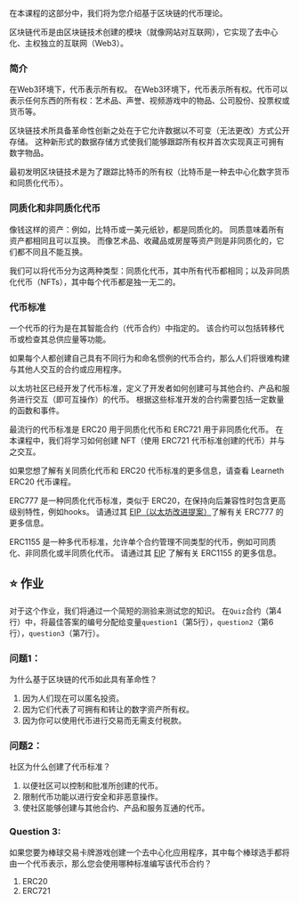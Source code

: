 在本课程的这部分中，我们将为您介绍基于区块链的代币理论。

区块链代币是由区块链技术创建的模块（就像网站对互联网），它实现了去中心化、主权独立的互联网（Web3）。

### 简介

在Web3环境下，代币表示所有权。 在Web3环境下，代币表示所有权。代币可以表示任何东西的所有权：艺术品、声誉、视频游戏中的物品、公司股份、投票权或货币等。

区块链技术所具备革命性创新之处在于它允许数据以不可变（无法更改）方式公开存储。
这种新形式的数据存储方式使我们能够跟踪所有权并首次实现真正可拥有数字物品。

最初发明区块链技术是为了跟踪比特币的所有权（比特币是一种去中心化数字货币和同质化代币）。

### 同质化和非同质化代币

像钱这样的资产：例如，比特币或一美元纸钞，都是同质化的。 同质意味着所有资产都相同且可以互换。 而像艺术品、收藏品或房屋等资产则是非同质化的，它们都不同且不能互换。

我们可以将代币分为这两种类型：同质化代币，其中所有代币都相同；以及非同质化代币（NFTs），其中每个代币都是独一无二的。

### 代币标准

一个代币的行为是在其智能合约（代币合约）中指定的。 该合约可以包括转移代币或检查其总供应量等功能。

如果每个人都创建自己具有不同行为和命名惯例的代币合约，那么人们将很难构建与其他人交互的合约或应用程序。

以太坊社区已经开发了代币标准，定义了开发者如何创建可与其他合约、产品和服务进行交互（即可互操作）的代币。 根据这些标准开发的合约需要包括一定数量的函数和事件。

最流行的代币标准是 ERC20 用于同质化代币和 ERC721 用于非同质化代币。 在本课程中，我们将学习如何创建 NFT（使用 ERC721 代币标准创建的代币）并与之交互。

如果您想了解有关同质化代币和 ERC20 代币标准的更多信息，请查看 Learneth ERC20 代币课程。

ERC777 是一种同质化代币标准，类似于 ERC20，在保持向后兼容性时包含更高级别特性，例如hooks。 请通过其 <a href="https://eips.ethereum.org/EIPS/eip-777" target="_blank">EIP（以太坊改进提案）</a>了解有关 ERC777 的更多信息。

ERC1155 是一种多代币标准，允许单个合约管理不同类型的代币，例如可同质化、非同质化或半同质化代币。
请通过其 <a href="https://eips.ethereum.org/EIPS/eip-1155" target="_blank">EIP</a> 了解有关 ERC1155 的更多信息。

## ⭐️ 作业

对于这个作业，我们将通过一个简短的测验来测试您的知识。
在`Quiz`合约（第4行）中，将最佳答案的编号分配给变量`question1`（第5行），`question2`（第6行），`question3`（第7行）。

### 问题1：

为什么基于区块链的代币如此具有革命性？

1. 因为人们现在可以匿名投资。
2. 因为它们代表了可拥有和转让的数字资产所有权。
3. 因为你可以使用代币进行交易而无需支付税款。

### 问题2：

社区为什么创建了代币标准？

1. 以便社区可以控制和批准所创建的代币。
2. 限制代币功能以进行安全和非恶意操作。
3. 使社区能够创建与其他合约、产品和服务互通的代币。

### Question 3:

如果您要为棒球交易卡牌游戏创建一个去中心化应用程序，其中每个棒球选手都将由一个代币表示，那么您会使用哪种标准编写该代币合约？

1. ERC20
2. ERC721